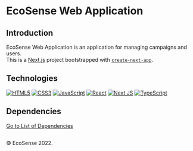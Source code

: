 # EcoSense Web Application

## Introduction
EcoSense Web Application is an application for managing campaigns and users.\
This is a [Next.js](https://nextjs.org/) project bootstrapped with [`create-next-app`](https://github.com/vercel/next.js/tree/canary/packages/create-next-app).

## Technologies
[![HTML5](https://img.shields.io/badge/-HTML5-black?style=for-the-badge&logo=html5&logoColor=orange)](https://github.com/EcoSenseID?tab=repositories&language=html)
[![CSS3](https://img.shields.io/badge/-CSS3-black?style=for-the-badge&logo=css3&logoColor=blue)](https://github.com/EcoSenseID?tab=repositories&language=css)
[![JavaScript](https://img.shields.io/badge/-JavaScript-black?style=for-the-badge&logo=javascript)](https://github.com/EcoSenseID?tab=repositories&language=javascript)
[![React](https://img.shields.io/badge/-React-black?style=for-the-badge&logo=react)](https://github.com/EcoSenseID?tab=repositories&language=javascript)
[![Next JS](https://img.shields.io/badge/Next-black?style=for-the-badge&logo=next.js&logoColor=white)](https://github.com/EcoSenseID?tab=repositories)
[![TypeScript](https://img.shields.io/badge/typescript-black?style=for-the-badge&logo=typescript&logoColor=%23007ACC)](https://github.com/EcoSenseID?tab=repositories&language=typescript)

## Dependencies
[Go to List of Dependencies](https://github.com/EcoSenseID/EcoSense-Webapp/network/dependencies)


## 
&#169; EcoSense 2022.